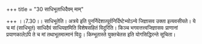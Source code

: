 +++
title = "30 साधिभूताधिदैवम् माम्"

+++
।।7.30।। साधिभूतेति। अत्रये इति पुनर्निदेशात्पूर्वनिर्दिष्टेभ्योऽन्ये
जिज्ञासव उक्ता इत्यवसीयते। ये च मां (साधिभूतं) साधिदैवं साधियज्ञमिति
विशेषसहितं विदुरिति। किञ्च भगवत्तत्त्वजिज्ञासवः प्राणानां प्रयाणकालेऽपि
ते च मां तथाभूतमात्मानं विदुः। किम्भूतास्ते युक्तचेतस इति योगसिद्धिरन्ते
सूचिता।
